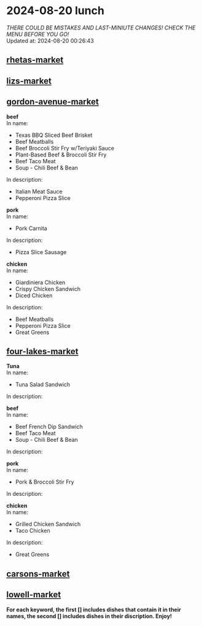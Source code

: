 # 2024-08-20 lunch  
*THERE COULD BE MISTAKES AND LAST-MINIUTE CHANGES! CHECK THE MENU BEFORE YOU GO!*  
Updated at: 2024-08-20 00:26:43  
## [rhetas-market](https://wisc-housingdining.nutrislice.com/menu/rhetas-market/lunch/2024-08-20)  
## [lizs-market](https://wisc-housingdining.nutrislice.com/menu/lizs-market/lunch/2024-08-20)  
## [gordon-avenue-market](https://wisc-housingdining.nutrislice.com/menu/gordon-avenue-market/lunch/2024-08-20)  
**beef**  
In name:   
 - Texas BBQ Sliced Beef Brisket  
 - Beef Meatballs  
 - Beef Broccoli Stir Fry w/Teriyaki Sauce  
 - Plant-Based Beef & Broccoli Stir Fry  
 - Beef Taco Meat  
 - Soup -  Chili Beef & Bean  
  
In description:   
 - Italian Meat Sauce  
 - Pepperoni Pizza Slice  
  
**pork**  
In name:   
 - Pork Carnita  
  
In description:   
 - Pizza Slice Sausage  
  
**chicken**  
In name:   
 - Giardiniera Chicken  
 - Crispy Chicken Sandwich  
 - Diced Chicken  
  
In description:   
 - Beef Meatballs  
 - Pepperoni Pizza Slice  
 - Great Greens  
  
## [four-lakes-market](https://wisc-housingdining.nutrislice.com/menu/four-lakes-market/lunch/2024-08-20)  
**Tuna**  
In name:   
 - Tuna Salad Sandwich  
  
In description:   
  
**beef**  
In name:   
 - Beef French Dip Sandwich  
 - Beef Taco Meat  
 - Soup -  Chili Beef & Bean  
  
In description:   
  
**pork**  
In name:   
 - Pork & Broccoli Stir Fry  
  
In description:   
  
**chicken**  
In name:   
 - Grilled Chicken Sandwich  
 - Taco Chicken  
  
In description:   
 - Great Greens  
  
## [carsons-market](https://wisc-housingdining.nutrislice.com/menu/carsons-market/lunch/2024-08-20)  
## [lowell-market](https://wisc-housingdining.nutrislice.com/menu/lowell-market/lunch/2024-08-20)  
  
**For each keyword, the first [] includes dishes that contain it in their names, the second [] includes dishes in their discription. Enjoy!**  
